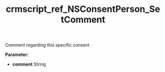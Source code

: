 ﻿---
title: crmscript_ref_NSConsentPerson_SetComment
description: NSConsentPerson.SetComment(String comment)
intellisense: NSConsentPerson.SetComment
keywords: NSConsentPerson, GetComment
so.topic: reference
---

Comment regarding this specific consent

**Parameter:** 
 - **comment** String

